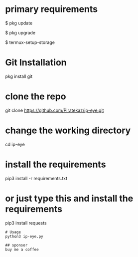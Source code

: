 # primary requirements 
$ pkg update

$ pkg upgrade

$ termux-setup-storage

# Git Installation
pkg install git

# clone the repo
git clone https://github.com/Piratekaz/ip-eye.git

# change the working directory
 cd ip-eye

# install the requirements 
 pip3 install -r requirements.txt

# or just type this and install the requirements 
 pip3 install requests
```
# Usage
python3 ip-eye.py

## sponsor
buy me a coffee
